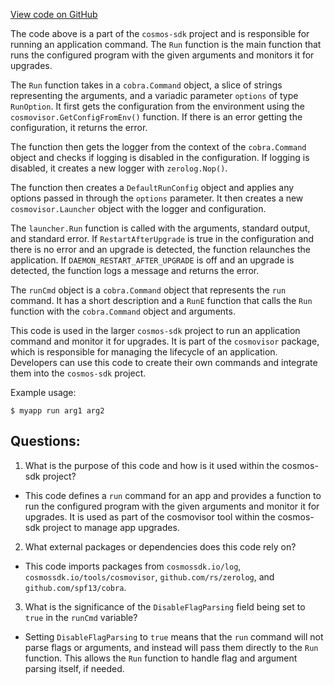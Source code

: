 [View code on GitHub](https://github.com/cosmos/cosmos-sdk.git/tools/cosmovisor/cmd/cosmovisor/run.go)

The code above is a part of the `cosmos-sdk` project and is responsible for running an application command. The `Run` function is the main function that runs the configured program with the given arguments and monitors it for upgrades. 

The `Run` function takes in a `cobra.Command` object, a slice of strings representing the arguments, and a variadic parameter `options` of type `RunOption`. It first gets the configuration from the environment using the `cosmovisor.GetConfigFromEnv()` function. If there is an error getting the configuration, it returns the error. 

The function then gets the logger from the context of the `cobra.Command` object and checks if logging is disabled in the configuration. If logging is disabled, it creates a new logger with `zerolog.Nop()`. 

The function then creates a `DefaultRunConfig` object and applies any options passed in through the `options` parameter. It then creates a new `cosmovisor.Launcher` object with the logger and configuration. 

The `launcher.Run` function is called with the arguments, standard output, and standard error. If `RestartAfterUpgrade` is true in the configuration and there is no error and an upgrade is detected, the function relaunches the application. If `DAEMON_RESTART_AFTER_UPGRADE` is off and an upgrade is detected, the function logs a message and returns the error. 

The `runCmd` object is a `cobra.Command` object that represents the `run` command. It has a short description and a `RunE` function that calls the `Run` function with the `cobra.Command` object and arguments. 

This code is used in the larger `cosmos-sdk` project to run an application command and monitor it for upgrades. It is part of the `cosmovisor` package, which is responsible for managing the lifecycle of an application. Developers can use this code to create their own commands and integrate them into the `cosmos-sdk` project. 

Example usage:

```
$ myapp run arg1 arg2
```
## Questions: 
 1. What is the purpose of this code and how is it used within the cosmos-sdk project?
- This code defines a `run` command for an app and provides a function to run the configured program with the given arguments and monitor it for upgrades. It is used as part of the cosmovisor tool within the cosmos-sdk project to manage app upgrades.

2. What external packages or dependencies does this code rely on?
- This code imports packages from `cosmossdk.io/log`, `cosmossdk.io/tools/cosmovisor`, `github.com/rs/zerolog`, and `github.com/spf13/cobra`.

3. What is the significance of the `DisableFlagParsing` field being set to `true` in the `runCmd` variable?
- Setting `DisableFlagParsing` to `true` means that the `run` command will not parse flags or arguments, and instead will pass them directly to the `Run` function. This allows the `Run` function to handle flag and argument parsing itself, if needed.